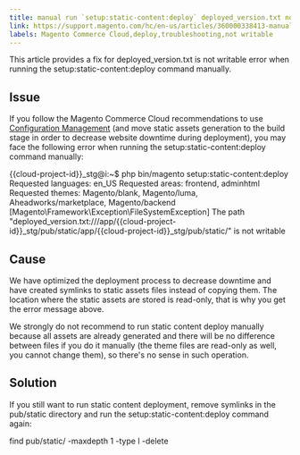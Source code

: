 ```yaml
---
title: manual run `setup:static-content:deploy` deployed_version.txt not writable
link: https://support.magento.com/hc/en-us/articles/360000338413-manual-run-setup-static-content-deploy-deployed-version-txt-not-writable
labels: Magento Commerce Cloud,deploy,troubleshooting,not writable
---
```


This article provides a fix for deployed\_version.txt is not writable error when running the setup:static-content:deploy command manually.

## Issue

If you follow the Magento Commerce Cloud recommendations to use [Configuration Management](https://support.magento.com/hc/en-us/articles/115003169574) (and move static assets generation to the build stage in order to decrease website downtime during deployment), you may face the following error when running the setup:static-content:deploy command manually:

{{cloud-project-id}}\_stg@i:~$ php bin/magento setup:static-content:deploy
Requested languages: en\_US
Requested areas: frontend, adminhtml
Requested themes: Magento/blank, Magento/luma, Aheadworks/marketplace, Magento/backend
[Magento\Framework\Exception\FileSystemException]
The path "deployed\_version.txt:///app/{{cloud-project-id}}\_stg/pub/static/app/{{cloud-project-id}}\_stg/pub/static/" is not writable 
## Cause

We have optimized the deployment process to decrease downtime and have created symlinks to static assets files instead of copying them. The location where the static assets are stored is read-only, that is why you get the error message above.

We strongly do not recommend to run static content deploy manually because all assets are already generated and there will be no difference between files if you do it manually (the theme files are read-only as well, you cannot change them), so there's no sense in such operation.

## Solution

If you still want to run static content deployment, remove symlinks in the pub/static directory and run the setup:static-content:deploy command again:

find pub/static/ -maxdepth 1 -type l -delete